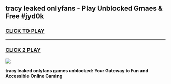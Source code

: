 
## tracy leaked onlyfans - Play Unblocked Gmaes & Free #jyd0k
<h3>
<a href="https://premium.freeplayer.one?title=tracy_leaked_onlyfans&ref=03M">CLICK TO PLAY</a></h3>
<hr>

<h3>
<a href="https://premium.freeplayer.one?title=tracy_leaked_onlyfans&ref=03M">CLICK 2 PLAY</a>
  
</h3>

<a href="https://premium.freeplayer.one?title=tracy_leaked_onlyfans&ref=03M"><img src="https://clearcache.store/games.png"></a>


**tracy leaked onlyfans games unblocked: Your Gateway to Fun and Accessible Online Gaming**

